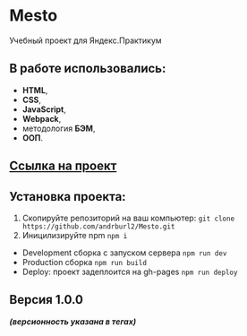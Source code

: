 # Mesto
Учебный проект для Яндекс.Практикум

## В работе использовались:
- **HTML**,
- **CSS**,
- **JavaScript**,
- **Webpack**,
- методология **БЭМ**,
- **ООП**.

## [Ссылка на проект](https://andrburl2.github.io/Mesto/)

## Установка проекта:
1. Скопируйте репозиторий на ваш компьютер:
`git clone https://github.com/andrburl2/Mesto.git`
2. Иницилизируйте npm `npm i`
* Development сборка с запуском сервера
`npm run dev`
* Production сборка
`npm run build`
* Deploy: проект задеплоится на gh-pages
`npm run deploy`

## Версия 1.0.0
  ***(версионность указана в тегах)***
